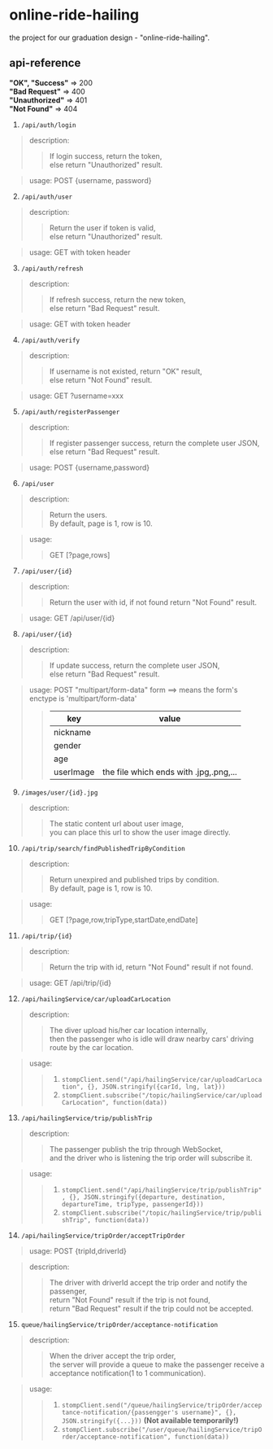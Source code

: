 # online-ride-hailing
the project for our graduation design - "online-ride-hailing".  

## api-reference
**"OK", "Success"** => 200  
**"Bad Request"** => 400  
**"Unauthorized"** => 401  
**"Not Found"** => 404  
1. `/api/auth/login`
>description:
>>If login success, return the token,  
>>else return "Unauthorized" result.

>usage: POST {username, password}  

2. `/api/auth/user`
>description:
>>Return the user if token is valid,  
>>else return "Unauthorized" result.  

>usage: GET with token header  
3. `/api/auth/refresh`
>description:
>>If refresh success, return the new token,  
>>else return "Bad Request" result.  

>usage: GET with token header  

4. `/api/auth/verify`
>description:
>>If username is not existed, return "OK" result,  
>>else return "Not Found" result.  

>usage: GET ?username=xxx  

5. `/api/auth/registerPassenger`
>description:
>>If register passenger success, return the complete user JSON,  
>>else return "Bad Request" result.  

>usage: POST {username,password}  

6. `/api/user`
>description:  
>> Return the users.  
>> By default, page is 1, row is 10.  

>usage:
>> GET [?page,rows]  

7. `/api/user/{id}`
>description:
>>Return the user with id, if not found return "Not Found" result.  

>usage: GET /api/user/{id}  

8. `/api/user/{id}`
>description:
>>If update success, return the complete user JSON,  
>>else return "Bad Request" result.  

>usage: POST "multipart/form-data" form ==> means the form's enctype is 'multipart/form-data'
>>key|value
>>------ | ------ 
>>nickname|
>>gender|
>>age|
>>userImage|the file which ends with .jpg,.png,...

9. `/images/user/{id}.jpg`
>description:
>>The static content url about user image,  
>>you can place this url to show the user image directly.  

10. `/api/trip/search/findPublishedTripByCondition`
>description:
>> Return unexpired and published trips by condition.  
>> By default, page is 1, row is 10.  

>usage:
>> GET [?page,row,tripType,startDate,endDate]

11. `/api/trip/{id}`
>description:
>>Return the trip with id, return "Not Found" result if not found.    

>usage: GET /api/trip/{id}  

12. `/api/hailingService/car/uploadCarLocation`
>description:  
>>The diver upload his/her car location internally,  
>>then the passenger who is idle will draw nearby cars' driving route by the car location.  

>usage:
>>1. `stompClient.send("/api/hailingService/car/uploadCarLocation", {}, JSON.stringify({carId, lng, lat}))`
>>2. `stompClient.subscribe("/topic/hailingService/car/uploadCarLocation", function(data))`

13. `/api/hailingService/trip/publishTrip`
>description:  
>>The passenger publish the trip through WebSocket,  
>>and the driver who is listening the trip order will subscribe it.  

>usage:
>>1. `stompClient.send("/api/hailingService/trip/publishTrip", {}, JSON.stringify({departure, destination, departureTime, tripType, passengerId}))`
>>2. `stompClient.subscribe("/topic/hailingService/trip/publishTrip", function(data))`

14. `/api/hailingService/tripOrder/acceptTripOrder`
>usage: POST {tripId,driverId}

>description:
>>The driver with driverId accept the trip order and notify the passenger,  
>>return "Not Found" result if the trip is not found,  
>>return "Bad Request" result if the trip could not be accepted.  

15. `queue/hailingService/tripOrder/acceptance-notification`
>description:  
>>When the driver accept the trip order,  
>>the server will provide a queue to make the passenger receive a acceptance notification(1 to 1 communication).  

>usage:
>>1. `stompClient.send("/queue/hailingService/tripOrder/acceptance-notification/{passengger's username}", {}, JSON.stringify({...}))` **(Not available temporarily!)**
>>2. `stompClient.subscribe("/user/queue/hailingService/tripOrder/acceptance-notification", function(data))`

